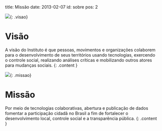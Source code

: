 title: Missão
date: 2013-02-07
id: sobre
pos: 2

![][visao]{: .visao}

Visão
=====

A visão do Instituto é que pessoas, movimentos e organizações colaborem para o desenvolvimento de seus territórios usando tecnologias, exercendo o controle social, realizando análises críticas e mobilizando outros atores para mudanças sociais.
{: .content }

![][missao]{: .missao}

Missão
======

Por meio de tecnologias colaborativas, abertura e publicação de dados fomentar a participação cidadã no Brasil a fim de fortalecer o desenvolvimento local, controle social e a transparência pública.
{: .content }


[visao]:  /static/images/sobre/visao_e_missao/visao.png
[missao]: /static/images/sobre/visao_e_missao/missao.png

